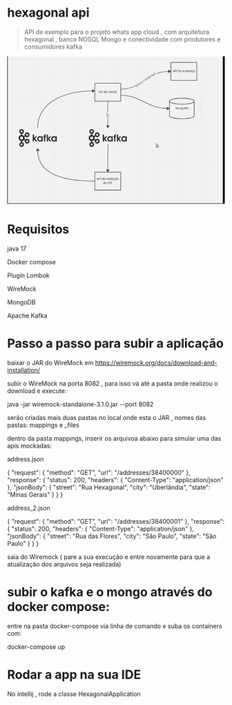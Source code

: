 # hexagonal api

> API de exemplo para o projeto whats app cloud , com arquitetura hexagonal , banco NOSQL Mongo e conectividade com produtores e consumidores kafka

![img.png](img.png)

# Requisitos
java 17

Docker compose

Plugin Lombok

WireMock

MongoDB

Apache Kafka

# Passo a passo para subir a aplicação

baixar o JAR do WireMock em https://wiremock.org/docs/download-and-installation/

subir o WireMock na porta 8082 , para isso vá até a pasta onde realizou o download e execute:

java -jar wiremock-standalone-3.1.0.jar --port 8082

serão criadas mais duas pastas no local onde esta o JAR , nomes das pastas: mappings e _files

dentro da pasta mappings, inserir os arquivoa abaixo para simular uma das apis mockadas:

address.json

{
"request": {
"method": "GET",
"url": "/addresses/38400000"
},
"response": {
"status": 200,
"headers": {
"Content-Type": "application/json"
},
"jsonBody": {
"street": "Rua Hexagonal",
"city": "Uberlândia",
"state": "Minas Gerais"
}
}
}

address_2.json

{
"request": {
"method": "GET",
"url": "/addresses/38400001"
},
"response": {
"status": 200,
"headers": {
"Content-Type": "application/json"
},
"jsonBody": {
"street": "Rua das Flores",
"city": "São Paulo",
"state": "São Paulo"
}
}
}

saia do Wiremock ( pare a sua execução e entre novamente para que a atualização dos arquivos seja realizada)

# subir o kafka e o mongo através do docker compose:

entre na pasta docker-compose via linha de comando e suba os containers com:

docker-compose up

# Rodar a app na sua IDE

No intellij , rode a classe HexagonalApplication



